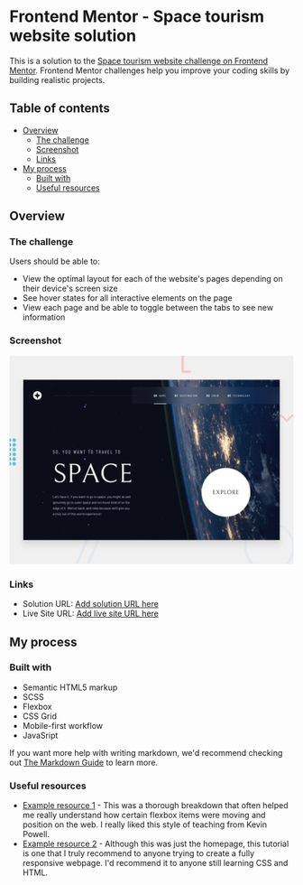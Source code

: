 # Frontend Mentor - Space tourism website solution

This is a solution to the [Space tourism website challenge on Frontend Mentor](https://www.frontendmentor.io/challenges/space-tourism-multipage-website-gRWj1URZ3). Frontend Mentor challenges help you improve your coding skills by building realistic projects.

## Table of contents

- [Overview](#overview)
  - [The challenge](#the-challenge)
  - [Screenshot](#screenshot)
  - [Links](#links)
- [My process](#my-process)
  - [Built with](#built-with)
  - [Useful resources](#useful-resources)

## Overview

### The challenge

Users should be able to:

- View the optimal layout for each of the website's pages depending on their device's screen size
- See hover states for all interactive elements on the page
- View each page and be able to toggle between the tabs to see new information

### Screenshot

![](./preview.jpg)

### Links

- Solution URL: [Add solution URL here](https://https://github.com/Kwabena2K/kwabenaOsei-Project1)
- Live Site URL: [Add live site URL here](https://multipageweb.netlify.app)

## My process

### Built with

- Semantic HTML5 markup
- SCSS
- Flexbox
- CSS Grid
- Mobile-first workflow
- JavaSript

If you want more help with writing markdown, we'd recommend checking out [The Markdown Guide](https://www.markdownguide.org/) to learn more.

### Useful resources

- [Example resource 1](https://www.youtube.com/watch?v=lRaL-8qZ0mM&) - This was a thorough breakdown that often helped me really understand how certain flexbox items were moving and position on the web. I really liked this style of teaching from Kevin Powell.
- [Example resource 2](https://www.youtube.com/watch?v=NlJw4YZAzjg&t=3793s) - Although this was just the homepage, this tutorial is one that I truly recommend to anyone trying to create a fully responsive webpage. I'd recommend it to anyone still learning CSS and HTML.
